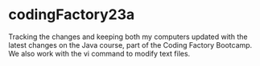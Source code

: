 # codingFactory23a

Tracking the changes and keeping both my computers updated
with the latest changes on the Java course, part of the Coding Factory Bootcamp. We also work with the vi command to modify text files.